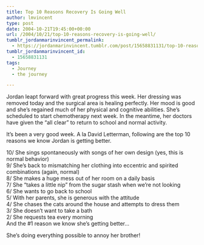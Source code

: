 ```yaml
---
title: Top 10 Reasons Recovery Is Going Well
author: lmvincent
type: post
date: 2004-10-21T19:45:00+00:00
url: /2004/10/21/top-10-reasons-recovery-is-going-well/
tumblr_jordanmarinvincent_permalink:
  - https://jordanmarinvincent.tumblr.com/post/15658831131/top-10-reasons-recovery-is-going-well
tumblr_jordanmarinvincent_id:
  - 15658831131
tags:
  - Journey
  - the journey

---
```

Jordan leapt forward with great progress this week. Her dressing was removed today and the surgical area is healing perfectly. Her mood is good and she&rsquo;s regained much of her physical and cognitive abilities. She&rsquo;s scheduled to start chemotherapy next week. In the meantime, her doctors have given the &ldquo;all clear&rdquo; to return to school and normal activity.

It&rsquo;s been a very good week. A la David Letterman, following are the top 10 reasons we know Jordan is getting better.<a name="more"></a>

10/ She sings spontaneously with songs of her own design (yes, this is normal behavior)  
9/ She&rsquo;s back to mismatching her clothing into eccentric and spirited combinations (again, normal)  
8/ She makes a huge mess out of her room on a daily basis  
7/ She &ldquo;takes a little nip&rdquo; from the sugar stash when we&rsquo;re not looking  
6/ She wants to go back to school  
5/ With her parents, she is generous with the attitude  
4/ She chases the cats around the house and attempts to dress them  
3/ She doesn&rsquo;t want to take a bath  
2/ She requests tea every morning  
And the #1 reason we know she&rsquo;s getting better&hellip;

She&rsquo;s doing everything possible to annoy her brother!

<div class="blogger-post-footer">
  <img loading="lazy" width="1" height="1" src="https://blogger.googleusercontent.com/tracker/9039099668816362935-4916286649848759065?l=jordansjourney2.blogspot.com" alt="" />
</div>